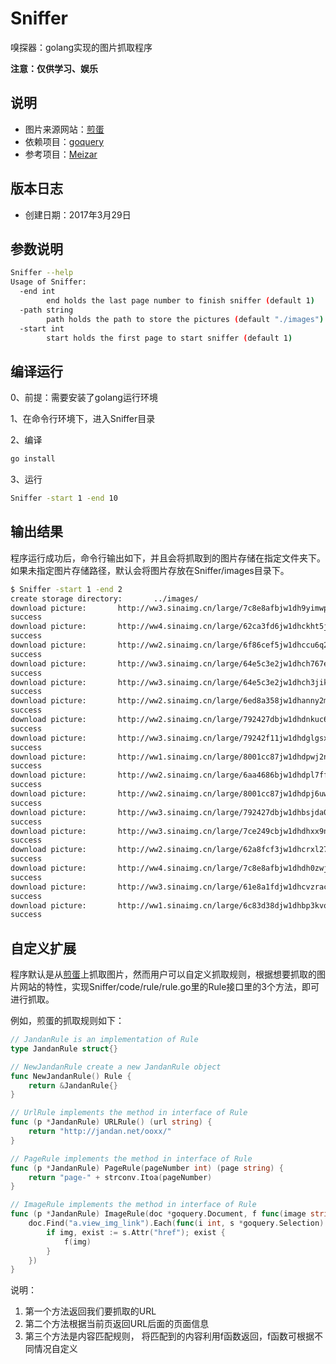 # Sniffer
嗅探器：golang实现的图片抓取程序

**注意：仅供学习、娱乐**

## 说明

- 图片来源网站：[煎蛋](http://jandan.net)
- 依赖项目：[goquery](https://github.com/PuerkitoBio/goquery)
- 参考项目：[Meizar](https://github.com/qibin0506/Meizar)

## 版本日志

- 创建日期：2017年3月29日

## 参数说明

```bash
Sniffer --help
Usage of Sniffer:
  -end int
        end holds the last page number to finish sniffer (default 1)
  -path string
        path holds the path to store the pictures (default "./images")
  -start int
        start holds the first page to start sniffer (default 1)
```

## 编译运行

0、前提：需要安装了golang运行环境

1、在命令行环境下，进入Sniffer目录

2、编译

```bash
go install
```

3、运行

```bash
Sniffer -start 1 -end 10
```


## 输出结果

程序运行成功后，命令行输出如下，并且会将抓取到的图片存储在指定文件夹下。如果未指定图片存储路径，默认会将图片存放在Sniffer/images目录下。

```bash
$ Sniffer -start 1 -end 2
create storage directory:       ../images/
download picture:       http://ww3.sinaimg.cn/large/7c8e8afbjw1dh9yimwp4xj.jpg
success
download picture:       http://ww4.sinaimg.cn/large/62ca3fd6jw1dhckht5jlwj.jpg
success
download picture:       http://ww2.sinaimg.cn/large/6f86cef5jw1dhccu6q2mpj.jpg
success
download picture:       http://ww3.sinaimg.cn/large/64e5c3e2jw1dhch767eiqj.jpg
success
download picture:       http://ww3.sinaimg.cn/large/64e5c3e2jw1dhch3jiklpj.jpg
success
download picture:       http://ww2.sinaimg.cn/large/6ed8a358jw1dhanny2mpuj.jpg
success
download picture:       http://ww2.sinaimg.cn/large/792427dbjw1dhdnkuc6jqj.jpg
success
download picture:       http://ww3.sinaimg.cn/large/79242f11jw1dhdglgsx5hj.jpg
success
download picture:       http://ww1.sinaimg.cn/large/8001cc87jw1dhdpwj2nhhj.jpg
success
download picture:       http://ww2.sinaimg.cn/large/6aa4686bjw1dhdpl7ffruj.jpg
success
download picture:       http://ww2.sinaimg.cn/large/8001cc87jw1dhdpj6uw3nj.jpg
success
download picture:       http://ww3.sinaimg.cn/large/792427dbjw1dhbsjda0f9j.jpg
success
download picture:       http://ww3.sinaimg.cn/large/7ce249cbjw1dhdhxx9n9lj.jpg
success
download picture:       http://ww2.sinaimg.cn/large/62a8fcf3jw1dhcrxl2754j.jpg
success
download picture:       http://ww4.sinaimg.cn/large/7c8e8afbjw1dhdh0zwj5oj.jpg
success
download picture:       http://ww3.sinaimg.cn/large/61e8a1fdjw1dhcvzracy1j.jpg
success
download picture:       http://ww1.sinaimg.cn/large/6c83d38djw1dhbp3kvouxj.jpg
success
```

## 自定义扩展

程序默认是从[煎蛋](http://jandan.net)上抓取图片，然而用户可以自定义抓取规则，根据想要抓取的图片网站的特性，实现Sniffer/code/rule/rule.go里的Rule接口里的3个方法，即可进行抓取。

例如，煎蛋的抓取规则如下：

```go
// JandanRule is an implementation of Rule
type JandanRule struct{}

// NewJandanRule create a new JandanRule object
func NewJandanRule() Rule {
	return &JandanRule{}
}

// UrlRule implements the method in interface of Rule
func (p *JandanRule) URLRule() (url string) {
	return "http://jandan.net/ooxx/"
}

// PageRule implements the method in interface of Rule
func (p *JandanRule) PageRule(pageNumber int) (page string) {
	return "page-" + strconv.Itoa(pageNumber)
}

// ImageRule implements the method in interface of Rule
func (p *JandanRule) ImageRule(doc *goquery.Document, f func(image string)) {
	doc.Find("a.view_img_link").Each(func(i int, s *goquery.Selection) {
		if img, exist := s.Attr("href"); exist {
			f(img)
		}
	})
}
```

说明：
1. 第一个方法返回我们要抓取的URL
2. 第二个方法根据当前页返回URL后面的页面信息
3. 第三个方法是内容匹配规则， 将匹配到的内容利用f函数返回，f函数可根据不同情况自定义

